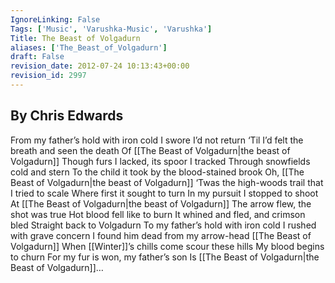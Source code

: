 ```yaml
---
IgnoreLinking: False
Tags: ['Music', 'Varushka-Music', 'Varushka']
Title: The Beast of Volgadurn
aliases: ['The_Beast_of_Volgadurn']
draft: False
revision_date: 2012-07-24 10:13:43+00:00
revision_id: 2997
---
```


By Chris Edwards
--------------------------
From my father’s hold with iron cold
I swore I’d not return
‘Til I’d felt the breath and seen the death
Of [[The Beast of Volgadurn|the beast of Volgadurn]]
Though furs I lacked, its spoor I tracked
Through snowfields cold and stern
To the child it took by the blood-stained brook
Oh, [[The Beast of Volgadurn|the beast of Volgadurn]]
‘Twas the high-woods trail that I tried to scale
Where first it sought to turn
In my pursuit I stopped to shoot
At [[The Beast of Volgadurn|the beast of Volgadurn]]
The arrow flew, the shot was true
Hot blood fell like to burn
It whined and fled, and crimson bled
Straight back to Volgadurn
To my father’s hold with iron cold
I rushed with grave concern
I found him dead from my arrow-head
[[The Beast of Volgadurn]]
When [[Winter]]’s chills come scour these hills
My blood begins to churn
For my fur is won, my father’s son
Is [[The Beast of Volgadurn|the Beast of Volgadurn]]…